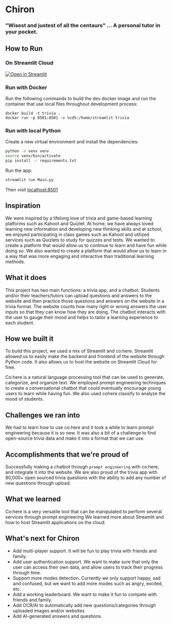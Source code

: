 # Chiron
### "Wisest and justest of all the centaurs" ... A personal tutor in your pocket.

## How to Run

### On Streamlit Cloud

[![Open in Streamlit](https://static.streamlit.io/badges/streamlit_badge_black_white.svg)](https://darrentweng-chiron-main-1sr32u.streamlitapp.com/)
### Run with Docker
Run the following commands to build the dev docker image and run the container that use local files throughout development process:
```
docker build -t trivia .
docker run -p 8501:8501 -v %cd%:/home/streamlit trivia
```
### Run with local Python
Create a new virtual environment and install the dependencies:
```bash
python -m venv venv
source venv/bin/activate
pip install -r requirements.txt
```
Run the app:
```bash
streamlit run Main.py
```

Then visit [localhost:8501](http://localhost:8501/)

## Inspiration

We were inspired by a lifelong love of trivia and game-based learning platforms such as Kahoot and Quizlet. At home, we have always loved learning new information and developing new thinking skills and at school, we enjoyed participating in class games such as Kahoot and utilized services such as Quizlets to study for quizzes and tests. We wanted to create a platform that would allow us to continue to learn and have fun while doing so. We also wanted to create a platform that would allow us to learn in a way that was more engaging and interactive than traditional learning methods.

## What it does

This project has two main functions: a trivia app, and a chatbot. Students and/or their teachers/tutors can upload questions and answers to the website and then practice those questions and answers on the website in a trivia format. The website counts how many right or wrong answers the user inputs so that they can know how they are doing. The chatbot interacts with the user to gauge their mood and helps to tailor a learning experience to each student.

## How we built it

To build this project, we used a mix of Streamlit and co:here. Streamlit allowed us to easily make the backend and frontend of the website through Python code. It also allows us to host the website on Streamlit Cloud for free. 

Co:here is a natural language processing tool that can be used to generate, categorize, and organize text. We employed prompt engineering techniques to create a conversational chatbot that could eventually encourage young users to learn while having fun. We also used cohere.classify to analyze the mood of students.

## Challenges we ran into

We had to learn how to use co:here and it took a while to learn prompt engineering because it is so new. It was also a bit of a challenge to find open-source trivia data and make it into a format that we can use. 

## Accomplishments that we're proud of

Successfully making a chatbot through `prompt engineering` with co:here, and integrate it into the website. We are also proud of the trivia app with 80,000+ open sourced trivia questions with the ability to add any number of new questions through upload. 

## What we learned

Co:here is a very versatile tool that can be manipulated to perform several services through prompt engineering
We learned more about Streamlit and how to host Streamlit applications on the cloud.

## What's next for Chiron

- Add multi-player support. It will be fun to play trivia with friends and family.
- Add user authentication support. We want to make sure that only the user can access their own data, and allow users to track their progress through time.
- Support more modes detection. Currently we only support happy, sad and confused, but we want to add more modes such as angry, excited, etc.
- Add a working leaderboard. We want to make it fun to compete with friends and family.
- Add OCR/AI to automatically add new questions/categories through uploaded images and/or websites
- Add AI-generated answers and questions.

